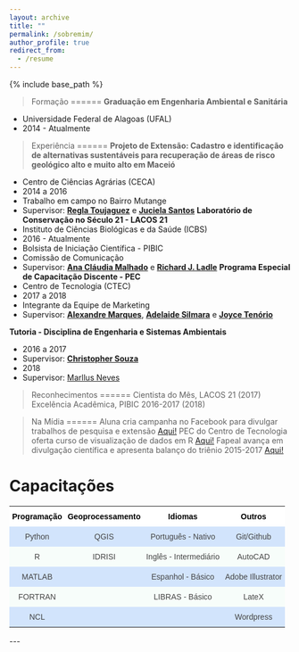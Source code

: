 ```yaml
---
layout: archive
title: ""
permalink: /sobremim/
author_profile: true
redirect_from:
  - /resume
---
```


{% include base_path %}


> Formação
======
**Graduação em Engenharia Ambiental e Sanitária**
  * Universidade Federal de Alagoas (UFAL)
  * 2014 - Atualmente

> Experiência
======
**Projeto de Extensão: Cadastro e identificação de alternativas sustentáveis para recuperação de áreas de risco geológico alto e muito alto em Maceió**
  * Centro de Ciências Agrárias (CECA)
  * 2014 a 2016
  * Trabalho em campo no Bairro Mutange
  * Supervisor: **<span style="color:blue"><a href="http://lattes.cnpq.br/6318193945215115">Regla Toujaguez</a></span>** e **<span style="color:blue"><a href="http://lattes.cnpq.br/8828140324836603">Juciela Santos</a></span>**
**Laboratório de Conservação no Século 21 - LACOS 21**
  * Instituto de Ciências Biológicas e da Saúde (ICBS)
  * 2016 - Atualmente
  * Bolsista de Iniciação Científica - PIBIC
  * Comissão de Comunicação
  * Supervisor: **<span style="color:blue"><a href="http://lattes.cnpq.br/6689567685438939">Ana Cláudia Malhado</a></span>** e **<span style="color:blue"><a href="http://lattes.cnpq.br/9442171708024416">Richard J. Ladle</a></span>**
**Programa Especial de Capacitação Discente - PEC**
  * Centro de Tecnologia (CTEC)
  * 2017 a 2018
  * Integrante da Equipe de Marketing
  * Supervisor: **<span style="color:blue"><a href="http://lattes.cnpq.br/1664387016139320">Alexandre Marques</a></span>**, **<span style="color:blue"><a href="http://lattes.cnpq.br/8244628866352750">Adelaide Silmara</a></span>** e **<span style="color:blue"><a href="http://lattes.cnpq.br/6015947101555081">Joyce Tenório</a></span>**


**Tutoria - Disciplina de Engenharia e Sistemas Ambientais**
  * 2016 a 2017
  * Supervisor: **<span style="color:blue"><a href="http://lattes.cnpq.br/2437633532556581">Christopher Souza</a></span>**
  * 2018
  * Supervisor: <span style="color:blue"><a href="http://lattes.cnpq.br/4843589642146932">Marllus Neves</a></span>

> Reconhecimentos
======
Cientista do Mês, LACOS 21 (2017)
Excelência Acadêmica, PIBIC 2016-2017 (2018)

> Na Mídia
======
Aluna cria campanha no Facebook para divulgar trabalhos de pesquisa e extensão <span style="color:blue"><a href="http://www.ufal.edu.br/noticias/2017/2/aluna-cria-campanha-no-facebook-para-divulgar-e-promover-trabalhos-de-pesquisa-e-extensao">Aqui!</a></span>
PEC do Centro de Tecnologia oferta curso de visualização de dados em R <span style="color:blue"><a href="http://www.ufal.edu.br/estudante/noticias/2017/8/estudantes-do-pec-de-tecnologia-ofertam-curso-de-visualizacao-de-dados-em-r">Aqui!</a></span>
Fapeal avança em divulgação científica e apresenta balanço do triênio 2015-2017 <span style="color:blue"><a href="http://www.agenciaalagoas.al.gov.br/noticia/item/23903-fapeal-avanca-em-divulgacao-cientifica-e-apresenta-balanco-do-trienio-2015-2017">Aqui!</a></span>    

Capacitações
======

<style type="text/css">
.tg  {border-collapse:collapse;border-spacing:0;border-color:#999;border:none;}
.tg td{font-family:Arial, sans-serif;font-size:14px;padding:10px 5px;border-style:solid;border-width:0px;overflow:hidden;word-break:normal;border-color:#999;color:#444;background-color:#F7FDFA;}
.tg th{font-family:Arial, sans-serif;font-size:14px;font-weight:normal;padding:10px 5px;border-style:solid;border-width:0px;overflow:hidden;word-break:normal;border-color:#999;color:#fff;background-color:#26ADE4;}
.tg .tg-6f66{background-color:#D2E4FC;font-size:13px;text-align:center;vertical-align:top}
.tg .tg-avcv{font-weight:bold;font-size:14px;background-color:#ffffff;color:#000000;text-align:center;vertical-align:top}
.tg .tg-baqh{text-align:center;vertical-align:top}
.tg .tg-scrz{font-weight:bold;background-color:#ffffff;color:#000000;text-align:center;vertical-align:top}
.tg .tg-z1yq{font-size:13px;text-align:center;vertical-align:top}
.tg .tg-j0tj{background-color:#D2E4FC;text-align:center;vertical-align:top}
</style>
<table class="tg">
  <tr>
    <th class="tg-scrz">Programação <br></th>
    <th class="tg-scrz">Geoprocessamento</th>
    <th class="tg-scrz">Idiomas</th>
    <th class="tg-avcv">Outros<br></th>
  </tr>
  <tr>
    <td class="tg-j0tj">Python</td>
    <td class="tg-j0tj">QGIS<br></td>
    <td class="tg-j0tj">Português - Nativo<br></td>
    <td class="tg-j0tj">Git/Github</td>
  </tr>
  <tr>
    <td class="tg-baqh">R</td>
    <td class="tg-baqh">IDRISI<br></td>
    <td class="tg-baqh">Inglês - Intermediário<br></td>
    <td class="tg-baqh">AutoCAD</td>
  </tr>
  <tr>
    <td class="tg-j0tj">MATLAB<br></td>
    <td class="tg-j0tj"></td>
    <td class="tg-j0tj">Espanhol - Básico<br></td>
    <td class="tg-j0tj">Adobe Illustrator</td>
  </tr>
  <tr>
    <td class="tg-baqh">FORTRAN</td>
    <td class="tg-baqh"></td>
    <td class="tg-baqh">LIBRAS - Básico</td>
    <td class="tg-baqh">LateX</td>
  </tr>
  <tr>
    <td class="tg-j0tj">NCL</td>
    <td class="tg-j0tj"></td>
    <td class="tg-j0tj"></td>
    <td class="tg-j0tj">Wordpress</td>
  </tr>
  
</table>
---
